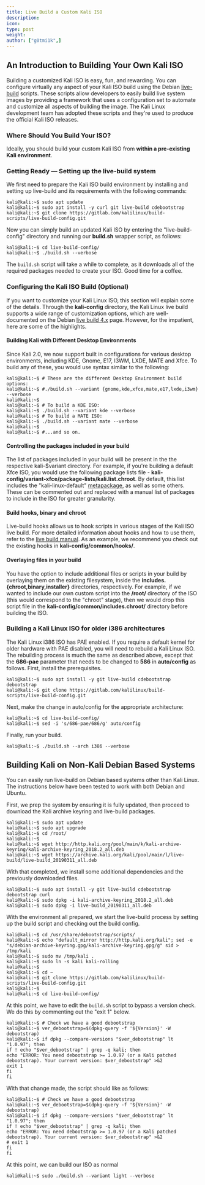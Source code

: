```yaml
---
title: Live Build a Custom Kali ISO
description:
icon:
type: post
weight:
author: ["g0tmi1k",]
---
```


## An Introduction to Building Your Own Kali ISO

Building a customized Kali ISO is easy, fun, and rewarding. You can configure virtually any aspect of your Kali ISO build using the Debian [live-build](https://live-team.pages.debian.net/live-manual/html/live-manual/index.en.html) scripts. These scripts allow developers to easily build live system images by providing a framework that uses a configuration set to automate and customize all aspects of building the image. The Kali Linux development team has adopted these scripts and they're used to produce the official Kali ISO releases.

### Where Should You Build Your ISO?

Ideally, you should build your custom Kali ISO from **within a pre-existing Kali environment**.

### Getting Ready — Setting up the live-build system

We first need to prepare the Kali ISO build environment by installing and setting up live-build and its requirements with the following commands:

```console
kali@kali:~$ sudo apt update
kali@kali:~$ sudo apt install -y curl git live-build cdebootstrap
kali@kali:~$ git clone https://gitlab.com/kalilinux/build-scripts/live-build-config.git
```
Now you can simply build an updated Kali ISO by entering the "live-build-config" directory and running our **build.sh** wrapper script, as follows:

```console
kali@kali:~$ cd live-build-config/
kali@kali:~$ ./build.sh --verbose
```

The `build.sh` script will take a while to complete, as it downloads all of the required packages needed to create your ISO. Good time for a coffee.

### Configuring the Kali ISO Build (Optional)

If you want to customize your Kali Linux ISO, this section will explain some of the details. Through the **kali-config** directory, the Kali Linux live build supports a wide range of customization options, which are well-documented on the Debian [live build 4.x](https://live-team.pages.debian.net/live-manual/html/live-manual/customization-overview.en.html) page. However, for the impatient, here are some of the highlights.

#### Building Kali with Different Desktop Environments

Since Kali 2.0, we now support built in configurations for various desktop environments, including KDE, Gnome, E17, I3WM, LXDE, MATE and Xfce. To build any of these, you would use syntax similar to the following:

```console
kali@kali:~$ # These are the different Desktop Environment build options:
kali@kali:~$ #./build.sh --variant {gnome,kde,xfce,mate,e17,lxde,i3wm} --verbose
kali@kali:~$
kali@kali:~$ # To build a KDE ISO:
kali@kali:~$ ./build.sh --variant kde --verbose
kali@kali:~$ # To build a MATE ISO:
kali@kali:~$ ./build.sh --variant mate --verbose
kali@kali:~$
kali@kali:~$ #...and so on.
```

#### Controlling the packages included in your build

The list of packages included in your build will be present in the the respective kali-$variant directory. For example, if you're building a default Xfce ISO, you would use the following package lists file - **kali-config/variant-xfce/package-lists/kali.list.chroot**. By default, this list includes the "kali-linux-default" [metapackage](/docs/general-use/metapackages/), as well as some others. These can be commented out and replaced with a manual list of packages to include in the ISO for greater granularity.

#### Build hooks, binary and chroot

Live-build hooks allows us to hook scripts in various stages of the Kali ISO live build. For more detailed information about hooks and how to use them, refer to the [live build manual](https://live-team.pages.debian.net/live-manual/html/live-manual/customizing-contents.en.html#507). As an example, we recommend you check out the existing hooks in **kali-config/common/hooks/**.

#### Overlaying files in your build

You have the option to include additional files or scripts in your build by overlaying them on the existing filesystem, inside the **includes.{chroot,binary,installer}** directories, respectively. For example, if we wanted to include our own custom script into the **/root/** directory of the ISO (this would correspond to the "chroot" stage), then we would drop this script file in the **kali-config/common/includes.chroot/** directory before building the ISO.

### Building a Kali Linux ISO for older i386 architectures

The Kali Linux i386 ISO has PAE enabled. If you require a default kernel for older hardware with PAE disabled, you will need to rebuild a Kali Linux ISO. The rebuilding process is much the same as described above, except that the **686-pae** parameter that needs to be changed to **586** in **auto/config** as follows. First, install the prerequisites.

```console
kali@kali:~$ sudo apt install -y git live-build cdebootstrap debootstrap
kali@kali:~$ git clone https://gitlab.com/kalilinux/build-scripts/live-build-config.git
```

Next, make the change in auto/config for the appropriate architecture:

```console
kali@kali:~$ cd live-build-config/
kali@kali:~$ sed -i 's/686-pae/686/g' auto/config
```

Finally, run your build.

```console
kali@kali:~$ ./build.sh --arch i386 --verbose
```

## Building Kali on Non-Kali Debian Based Systems

You can easily run live-build on Debian based systems other than Kali Linux. The instructions below have been tested to work with both Debian and Ubuntu.

First, we prep the system by ensuring it is fully updated, then proceed to download the Kali archive keyring and live-build packages.

```console
kali@kali:~$ sudo apt update
kali@kali:~$ sudo apt upgrade
kali@kali:~$ cd /root/
kali@kali:~$
kali@kali:~$ wget http://http.kali.org/pool/main/k/kali-archive-keyring/kali-archive-keyring_2018.2_all.deb
kali@kali:~$ wget https://archive.kali.org/kali/pool/main/l/live-build/live-build_20190311_all.deb
```

With that completed, we install some additional dependencies and the previously downloaded files.

```console
kali@kali:~$ sudo apt install -y git live-build cdebootstrap debootstrap curl
kali@kali:~$ sudo dpkg -i kali-archive-keyring_2018.2_all.deb
kali@kali:~$ sudo dpkg -i live-build_20190311_all.deb
```

With the environment all prepared, we start the live-build process by setting up the build script and checking out the build config.

```console
kali@kali:~$ cd /usr/share/debootstrap/scripts/
kali@kali:~$ echo "default_mirror http://http.kali.org/kali"; sed -e "s/debian-archive-keyring.gpg/kali-archive-keyring.gpg/g" sid > /tmp/kali
kali@kali:~$ sudo mv /tmp/kali .
kali@kali:~$ sudo ln -s kali kali-rolling
kali@kali:~$
kali@kali:~$ cd ~
kali@kali:~$ git clone https://gitlab.com/kalilinux/build-scripts/live-build-config.git
kali@kali:~$
kali@kali:~$ cd live-build-config/
```

At this point, we have to edit the `build.sh` script to bypass a version check. We do this by commenting out the "exit 1" below.

```console
kali@kali:~$ # Check we have a good debootstrap
kali@kali:~$ ver_debootstrap=$(dpkg-query -f '${Version}' -W debootstrap)
kali@kali:~$ if dpkg --compare-versions "$ver_debootstrap" lt "1.0.97"; then
if ! echo "$ver_debootstrap" | grep -q kali; then
echo "ERROR: You need debootstrap >= 1.0.97 (or a Kali patched debootstrap). Your current version: $ver_debootstrap" >&2
exit 1
fi
fi
```

With that change made, the script should like as follows:

```console
kali@kali:~$ # Check we have a good debootstrap
kali@kali:~$ ver_debootstrap=$(dpkg-query -f '${Version}' -W debootstrap)
kali@kali:~$ if dpkg --compare-versions "$ver_debootstrap" lt "1.0.97"; then
if ! echo "$ver_debootstrap" | grep -q kali; then
echo "ERROR: You need debootstrap >= 1.0.97 (or a Kali patched debootstrap). Your current version: $ver_debootstrap" >&2
# exit 1
fi
fi
```

At this point, we can build our ISO as normal

```console
kali@kali:~$ sudo ./build.sh --variant light --verbose
```
